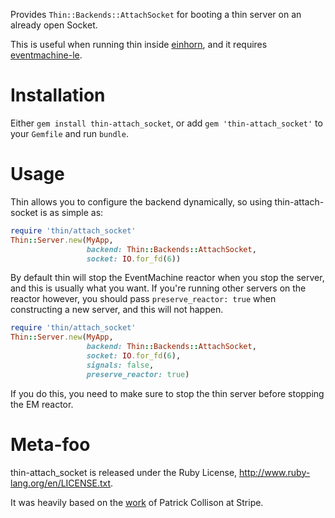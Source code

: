 Provides `Thin::Backends::AttachSocket` for booting a thin server on an already open
Socket.

This is useful when running thin inside [einhorn](https://github.com/stripe/einhorn), and
it requires [eventmachine-le](https://github.com/ibc/EventMachine-LE).

Installation
============

Either `gem install thin-attach_socket`, or add `gem 'thin-attach_socket'` to your
`Gemfile` and run `bundle`.

Usage
=====

Thin allows you to configure the backend dynamically, so using thin-attach-socket is as
simple as:

```ruby
require 'thin/attach_socket'
Thin::Server.new(MyApp,
                 backend: Thin::Backends::AttachSocket,
                 socket: IO.for_fd(6))
```

By default thin will stop the EventMachine reactor when you stop the server, and this is
usually what you want. If you're running other servers on the reactor however, you should
pass `preserve_reactor: true` when constructing a new server, and this will not happen.

```ruby
require 'thin/attach_socket'
Thin::Server.new(MyApp,
                 backend: Thin::Backends::AttachSocket,
                 socket: IO.for_fd(6),
                 signals: false,
                 preserve_reactor: true)
```

If you do this, you need to make sure to stop the thin server before stopping the EM
reactor.

Meta-foo
========

thin-attach_socket is released under the Ruby License, http://www.ruby-lang.org/en/LICENSE.txt.

It was heavily based on the [work](https://github.com/stripe/thin/commit/42e29ba23a136a30dc11a1c9dff1fe1187dc9eee) of
Patrick Collison at Stripe.

